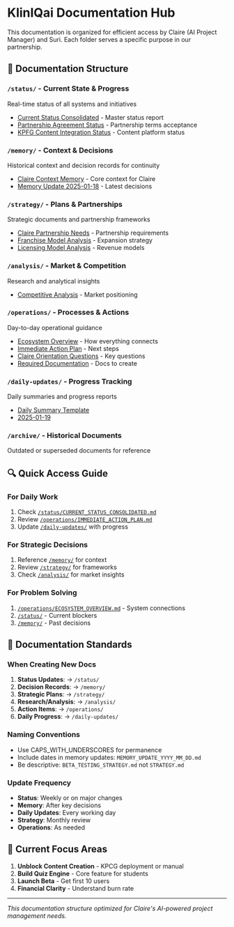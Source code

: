 # KlinIQai Documentation Hub

This documentation is organized for efficient access by Claire (AI Project Manager) and Suri. Each folder serves a specific purpose in our partnership.

## 📁 Documentation Structure

### `/status/` - Current State & Progress
Real-time status of all systems and initiatives
- [Current Status Consolidated](./status/CURRENT_STATUS_CONSOLIDATED.md) - Master status report
- [Partnership Agreement Status](./status/PARTNERSHIP_AGREEMENT_STATUS.md) - Partnership terms acceptance
- [KPFG Content Integration Status](./status/KPFG-content-integration-status.md) - Content platform status

### `/memory/` - Context & Decisions
Historical context and decision records for continuity
- [Claire Context Memory](./memory/CLAIRE_CONTEXT_MEMORY.md) - Core context for Claire
- [Memory Update 2025-01-18](./memory/MEMORY_UPDATE_2025_01_18.md) - Latest decisions

### `/strategy/` - Plans & Partnerships
Strategic documents and partnership frameworks
- [Claire Partnership Needs](./strategy/CLAIRE_PARTNERSHIP_NEEDS.md) - Partnership requirements
- [Franchise Model Analysis](./strategy/FRANCHISE_MODEL_ANALYSIS.md) - Expansion strategy
- [Licensing Model Analysis](./strategy/LICENSING_MODEL_ANALYSIS.md) - Revenue models

### `/analysis/` - Market & Competition
Research and analytical insights
- [Competitive Analysis](./analysis/COMPETITIVE_ANALYSIS.md) - Market positioning

### `/operations/` - Processes & Actions
Day-to-day operational guidance
- [Ecosystem Overview](./operations/ECOSYSTEM_OVERVIEW.md) - How everything connects
- [Immediate Action Plan](./operations/IMMEDIATE_ACTION_PLAN.md) - Next steps
- [Claire Orientation Questions](./operations/CLAIRE_ORIENTATION_QUESTIONS.md) - Key questions
- [Required Documentation](./operations/REQUIRED_DOCUMENTATION.md) - Docs to create

### `/daily-updates/` - Progress Tracking
Daily summaries and progress reports
- [Daily Summary Template](./daily-updates/TEMPLATE.md)
- [2025-01-19](./daily-updates/2025-06-19.md)

### `/archive/` - Historical Documents
Outdated or superseded documents for reference

## 🔍 Quick Access Guide

### For Daily Work
1. Check [`/status/CURRENT_STATUS_CONSOLIDATED.md`](./status/CURRENT_STATUS_CONSOLIDATED.md)
2. Review [`/operations/IMMEDIATE_ACTION_PLAN.md`](./operations/IMMEDIATE_ACTION_PLAN.md)
3. Update [`/daily-updates/`](./daily-updates/) with progress

### For Strategic Decisions
1. Reference [`/memory/`](./memory/) for context
2. Review [`/strategy/`](./strategy/) for frameworks
3. Check [`/analysis/`](./analysis/) for market insights

### For Problem Solving
1. [`/operations/ECOSYSTEM_OVERVIEW.md`](./operations/ECOSYSTEM_OVERVIEW.md) - System connections
2. [`/status/`](./status/) - Current blockers
3. [`/memory/`](./memory/) - Past decisions

## 📝 Documentation Standards

### When Creating New Docs
1. **Status Updates**: → `/status/`
2. **Decision Records**: → `/memory/`
3. **Strategic Plans**: → `/strategy/`
4. **Research/Analysis**: → `/analysis/`
5. **Action Items**: → `/operations/`
6. **Daily Progress**: → `/daily-updates/`

### Naming Conventions
- Use CAPS_WITH_UNDERSCORES for permanence
- Include dates in memory updates: `MEMORY_UPDATE_YYYY_MM_DD.md`
- Be descriptive: `BETA_TESTING_STRATEGY.md` not `STRATEGY.md`

### Update Frequency
- **Status**: Weekly or on major changes
- **Memory**: After key decisions
- **Daily Updates**: Every working day
- **Strategy**: Monthly review
- **Operations**: As needed

## 🎯 Current Focus Areas

1. **Unblock Content Creation** - KPCG deployment or manual
2. **Build Quiz Engine** - Core feature for students
3. **Launch Beta** - Get first 10 users
4. **Financial Clarity** - Understand burn rate

---

*This documentation structure optimized for Claire's AI-powered project management needs.*